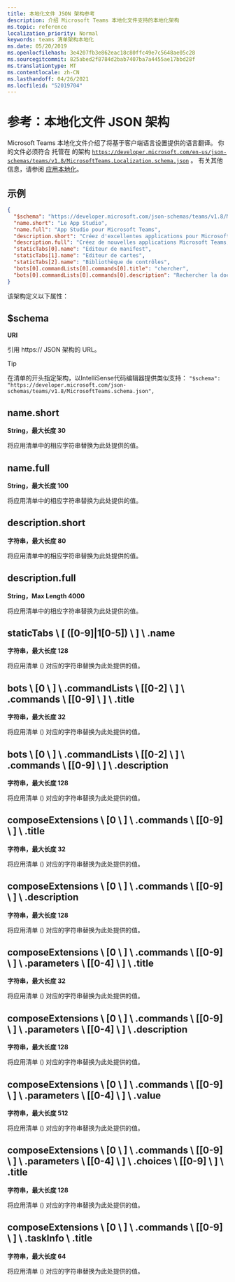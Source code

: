 ```yaml
---
title: 本地化文件 JSON 架构参考
description: 介绍 Microsoft Teams 本地化文件支持的本地化架构
ms.topic: reference
localization_priority: Normal
keywords: teams 清单架构本地化
ms.date: 05/20/2019
ms.openlocfilehash: 3e4207fb3e862eac18c80ffc49e7c5648ae05c28
ms.sourcegitcommit: 825abed2f8784d2bab7407ba7a4455ae17bbd28f
ms.translationtype: MT
ms.contentlocale: zh-CN
ms.lasthandoff: 04/26/2021
ms.locfileid: "52019704"
---
```

# <a name="reference-localization-file-json-schema"></a>参考：本地化文件 JSON 架构

Microsoft Teams 本地化文件介绍了将基于客户端语言设置提供的语言翻译。 你的文件必须符合 托管在 的架构 [`https://developer.microsoft.com/en-us/json-schemas/teams/v1.8/MicrosoftTeams.Localization.schema.json`](https://developer.microsoft.com/en-us/json-schemas/teams/v1.8/MicrosoftTeams.Localization.schema.json) 。 有关其他信息，请参阅 [应用本地化](~/concepts/build-and-test/apps-localization.md)。

## <a name="sample"></a>示例

```json
{
  "$schema": "https://developer.microsoft.com/json-schemas/teams/v1.8/MicrosoftTeams.schema.json",
  "name.short": "Le App Studio",
  "name.full": "App Studio pour Microsoft Teams",
  "description.short": "Créez d'excellentes applications pour Microsoft Teams avec App Studio.",
  "description.full": "Créez de nouvelles applications Microsoft Teams, concevez et prévisualisez des cartes bot, et explorez la documentation avec App Studio.",
  "staticTabs[0].name": "Editeur de manifest",
  "staticTabs[1].name": "Editeur de cartes",
  "staticTabs[2].name": "Bibliothèque de contrôles",
  "bots[0].commandLists[0].commands[0].title": "chercher",
  "bots[0].commandLists[0].commands[0].description": "Rechercher la documentation Teams pertinente"
}
```

该架构定义以下属性：

## <a name="schema"></a>$schema

**URI**

引用 https:// JSON 架构的 URL。

> [!TIP]
> 在清单的开头指定架构，以IntelliSense代码编辑器提供类似支持： `"$schema": "https://developer.microsoft.com/json-schemas/teams/v1.8/MicrosoftTeams.schema.json",`

## <a name="nameshort"></a>name.short

**String，最大长度 30**

将应用清单中的相应字符串替换为此处提供的值。

## <a name="namefull"></a>name.full

**String，最大长度 100**

将应用清单中的相应字符串替换为此处提供的值。

## <a name="descriptionshort"></a>description.short

**字符串，最大长度 80**

将应用清单中的相应字符串替换为此处提供的值。

## <a name="descriptionfull"></a>description.full

**String，Max Length 4000**

将应用清单中的相应字符串替换为此处提供的值。

## <a name="statictabs0-910-5name"></a>staticTabs \\ [ ([0-9]|1[0-5]) \\ ] \\ .name

**字符串，最大长度 128**

将应用清单 () 对应的字符串替换为此处提供的值。

## <a name="bots0commandlists0-2commands0-9title"></a>bots \\ [0 \\ ] \\ .commandLists \\ [[0-2] \\ ] \\ .commands \\ [[0-9] \\ ] \\ .title

**字符串，最大长度 32**

将应用清单 () 对应的字符串替换为此处提供的值。

## <a name="bots0commandlists0-2commands0-9description"></a>bots \\ [0 \\ ] \\ .commandLists \\ [[0-2] \\ ] \\ .commands \\ [[0-9] \\ ] \\ .description

**字符串，最大长度 128**

将应用清单 () 对应的字符串替换为此处提供的值。

## <a name="composeextensions0commands0-9title"></a>composeExtensions \\ [0 \\ ] \\ .commands \\ [[0-9] \\ ] \\ .title

**字符串，最大长度 32**

将应用清单 () 对应的字符串替换为此处提供的值。

## <a name="composeextensions0commands0-9description"></a>composeExtensions \\ [0 \\ ] \\ .commands \\ [[0-9] \\ ] \\ .description

**字符串，最大长度 128**

将应用清单 () 对应的字符串替换为此处提供的值。

## <a name="composeextensions0commands0-9parameters0-4title"></a>composeExtensions \\ [0 \\ ] \\ .commands \\ [[0-9] \\ ] \\ .parameters \\ [[0-4] \\ ] \\ .title

**字符串，最大长度 32**

将应用清单 () 对应的字符串替换为此处提供的值。

## <a name="composeextensions0commands0-9parameters0-4description"></a>composeExtensions \\ [0 \\ ] \\ .commands \\ [[0-9] \\ ] \\ .parameters \\ [[0-4] \\ ] \\ .description

**字符串，最大长度 128**

将应用清单 () 对应的字符串替换为此处提供的值。

## <a name="composeextensions0commands0-9parameters0-4value"></a>composeExtensions \\ [0 \\ ] \\ .commands \\ [[0-9] \\ ] \\ .parameters \\ [[0-4] \\ ] \\ .value

**字符串，最大长度 512**

将应用清单 () 对应的字符串替换为此处提供的值。

## <a name="composeextensions0commands0-9parameters0-4choices0-9title"></a>composeExtensions \\ [0 \\ ] \\ .commands \\ [[0-9] \\ ] \\ .parameters \\ [[0-4] \\ ] \\ .choices \\ [[0-9] \\ ] \\ .title

**字符串，最大长度 128**

将应用清单 () 对应的字符串替换为此处提供的值。

## <a name="composeextensions0commands0-9taskinfotitle"></a>composeExtensions \\ [0 \\ ] \\ .commands \\ [[0-9] \\ ] \\ .taskInfo \\ .title

**字符串，最大长度 64**

将应用清单 () 对应的字符串替换为此处提供的值。
